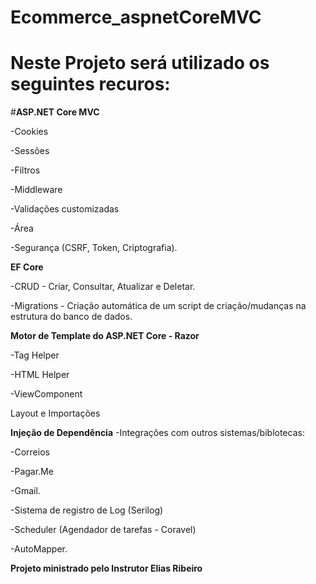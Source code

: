 # Ecommerce_aspnetCoreMVC
# Neste Projeto será utilizado os seguintes recuros:

#<b>ASP.NET Core MVC</b>

 -Cookies
 
 -Sessões
 
 -Filtros
 
 -Middleware
 
 -Validações customizadas
 
 -Área
 
 -Segurança (CSRF, Token, Criptografia).


<b>EF Core</b>

 -CRUD - Criar, Consultar, Atualizar e Deletar.

-Migrations - Criação automática de um script de criação/mudanças na estrutura do banco de dados.

<b>Motor de Template do ASP.NET Core - Razor</b>

-Tag Helper

 -HTML Helper

-ViewComponent

 Layout e Importações
 
 <b>Injeção de Dependência</b>
-Integrações com outros sistemas/biblotecas:

-Correios

-Pagar.Me

-Gmail.

-Sistema de registro de Log (Serilog)

-Scheduler (Agendador de tarefas - Coravel)

-AutoMapper.

<b>Projeto ministrado pelo Instrutor Elias Ribeiro</b>
 
 
 
